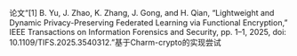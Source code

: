 论文“[1] B. Yu, J. Zhao, K. Zhang, J. Gong, and H. Qian, “Lightweight and Dynamic Privacy-Preserving Federated Learning via Functional Encryption,” IEEE Transactions on Information Forensics and Security, pp. 1–1, 2025, doi: 10.1109/TIFS.2025.3540312.”基于Charm-crypto的实现尝试
